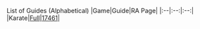 List of Guides (Alphabetical) 
|Game|Guide|RA Page|
|:--|:--:|:--:|
|Karate|[Full](https://github.com/RetroAchievements/guides/wiki/Karate-(Atari-2600))|[17461](https://retroachievements.org/game/17461)|

